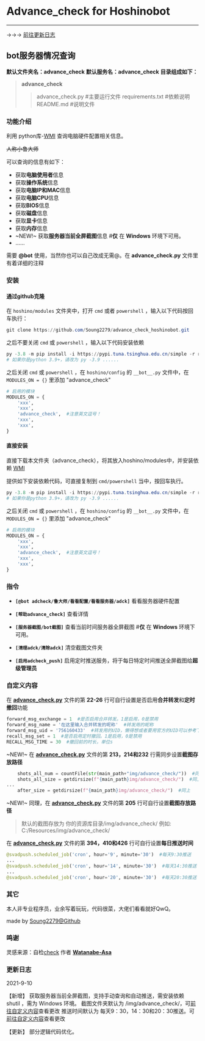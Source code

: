 # Advance_check for Hoshinobot
***

→→→ [前往更新日志](#更新日志)

## bot服务器情况查询

**默认文件夹名：advance_check**
**默认服务名：advance_check**
**目录组成如下：**

> **advance_check**
>> advance_check.py  #主要运行文件
>> requirements.txt  #依赖说明
>> README.md  #说明文件

### 功能介绍

利用 python库-[WMI](https://pypi.org/project/WMI/) 查询电脑硬件配置相关信息。

~~人称小鲁大师~~

可以查询的信息有如下：
- 获取**电脑使用者**信息
- 获取**操作系统**信息
- 获取**电脑IP和MAC**信息
- 获取**电脑CPU**信息
- 获取**BIOS**信息
- 获取**磁盘**信息
- 获取**显卡**信息
- 获取**内存**信息
- ~NEW!~ 获取**服务器当前全屏截图**信息  #**仅** 在 **Windows** 环境下可用。
- ……


需要 **@bot** 使用，当然你也可以自己改成无需@。在 **advance_check.py** 文件里有着详细的注释

### 安装

#### 通过github克隆

在 ``hoshino/modules`` 文件夹中，打开 ``cmd`` 或者 ``powershell`` ，输入以下代码按回车执行：

```powershell
git clone https://github.com/Soung2279/advance_check_hoshinobot.git
```

之后不要关闭 ``cmd`` 或 ``powershell`` ，输入以下代码安装依赖

```powershell
py -3.8 -m pip install -i https://pypi.tuna.tsinghua.edu.cn/simple -r requirements.txt
# 如果你是python 3.9+，请改为 py -3.9 ......
```

之后关闭 ``cmd`` 或 ``powershell`` ，在 ``hoshino/config`` 的 `__bot__.py` 文件中，在 ``MODULES_ON = {}`` 里添加 "advance_check"
```python
# 启用的模块
MODULES_ON = {
    'xxx',
    'xxx',
    'advance_check',  #注意英文逗号！
    'xxx',
    'xxx',
}
```

#### 直接安装

直接下载本文件夹（advance_check），将其放入hoshino/modules中，并安装依赖 [WMI](https://pypi.org/project/WMI/)

提供如下安装依赖代码，可直接复制到 ``cmd/powershell`` 当中，按回车执行。

```powershell
py -3.8 -m pip install -i https://pypi.tuna.tsinghua.edu.cn/simple -r requirements.txt
# 如果你是python 3.9+，请改为 py -3.9 ......
```

之后关闭 ``cmd`` 或 ``powershell`` ，在 ``hoshino/config`` 的 `__bot__.py` 文件中，在 ``MODULES_ON = {}`` 里添加 "advance_check"

```python
# 启用的模块
MODULES_ON = {
    'xxx',
    'xxx',
    'advance_check',  #注意英文逗号！
    'xxx',
    'xxx',
}
```

### 指令

- **`[@bot adcheck/鲁大师/看看配置/看看服务器/adck]`** 看看服务器硬件配置

- **`[帮助advance_check]`** 查看详情

- **`[服务器截图/bot截图]`** 查看当前时间服务器全屏截图  #**仅** 在 **Windows** 环境下可用。

- **`[清理adck/清除adck]`**  清空截图文件夹

- **`[启用adcheck_push]`**  启用定时推送服务，将于每日特定时间推送全屏截图给**超级管理员**

### 自定义内容

在 **[advance_check.py](https://github.com/Soung2279/advance_check_hoshinobot/advance_check.py)** 文件的第 **22-26** 行可自行设置是否启用**合并转发**和**定时撤回**功能

```python
forward_msg_exchange = 1  #是否启用合并转发。1是启用，0是禁用
forward_msg_name = '在这里输入合并转发的呢称'  #转发用的昵称
forward_msg_uid = '756160433'  #转发用的UID，懒得想或者要用官方的UID可以参考下面
recall_msg_set = 1  #是否启用定时撤回。1是启用，0是禁用
RECALL_MSG_TIME = 30  #撤回前的时长，单位s
```

~NEW!~ 在 **[advance_check.py](https://github.com/Soung2279/advance_check_hoshinobot/advance_check.py)** 文件的第 **213，214和232** 行需同步设置**截图存放路径**

```python
    shots_all_num = countFile(str(main_path+"img/advance_check/"))  #同上
    shots_all_size = getdirsize(f"{main_path}img/advance_check/")  #同上
...
    after_size = getdirsize(f"{main_path}img/advance_check/")  #同上
```

~NEW!~ 同理，在 **[advance_check.py](https://github.com/Soung2279/advance_check_hoshinobot/advance_check.py)** 文件的第 **205** 行可自行设置**截图存放路径**

>默认的截图存放为 你的资源库目录/img/advance_check/
>例如: C:/Resources/img/advance_check/

在 **[advance_check.py](https://github.com/Soung2279/advance_check_hoshinobot/advance_check.py)** 文件的第 **394，410和426** 行可自行设置**每日推送时间**

```python
@svadpush.scheduled_job('cron', hour='9', minute='30')  #每天9:30推送
...
@svadpush.scheduled_job('cron', hour='14', minute='30')  #每天14:30推送
...
@svadpush.scheduled_job('cron', hour='20', minute='30')  #每天20:30推送
```

### 其它

本人非专业程序员，业余写着玩玩，代码很菜，大佬们看看就好QwQ。

made by [Soung2279@Github](https://github.com/Soung2279/)

### 鸣谢

灵感来源：自检[check](https://github.com/pcrbot/Hoshino-plugin-transplant#%E8%87%AA%E6%A3%80)  作者 **[Watanabe-Asa](https://github.com/Watanabe-Asa?tab=repositories)**

### 更新日志

2021-9-10

【新增】
获取服务器当前全屏截图，支持手动查询和自动推送，需安装依赖 shutil ，需为 Windows 环境。
截图文件夹默认为 /img/advance_check/，可[前往自定义内容](#自定义内容)查看更改
推送时间默认为 每天9：30，14：30和20：30推送。可[前往自定义内容](#自定义内容)查看更改

【更新】
部分逻辑代码优化。